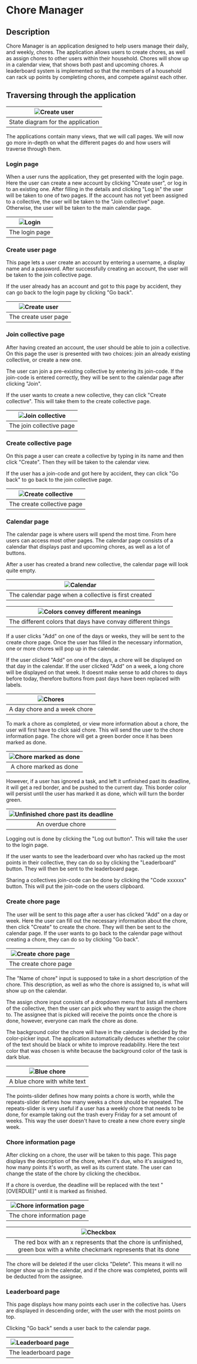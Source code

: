 # Chore Manager
## Description
Chore Manager is an application designed to help users manage their daily, and weekly, chores. The application allows users to create chores, as well as assign chores to other users within their household. Chores will show up in a calendar view, that shows both past and upcoming chores. A leaderboard system is implemented so that the members of a household can rack up points by completing chores, and compete against each other.

## Traversing through the application

|![Create user](../img/stateDiagram.png)|
|:--:|
|State diagram for the application|

The applications contain many views, that we will call pages. We will now go more in-depth on what the different pages do and how users will traverse through them.

### Login page
When a user runs the application, they get presented with the login page. Here the user can create a new account by clicking "Create user", or log in to an existing one. After filling in the details and clicking "Log in" the user will be taken to one of two pages. If the account has not yet been assigned to a collective, the user will be taken to the "Join collective" page. Otherwise, the user will be taken to the main calendar page.

|![Login](../img/login.png)|
|:--:|
|The login page|

### Create user page
This page lets a user create an account by entering a username, a display name and a password. After successfully creating an account, the user will be taken to the join collective page. 

If the user already has an account and got to this page by accident, they can go back to the login page by clicking "Go back".

|![Create user](../img/create.png)|
|:--:|
|The create user page|

### Join collective page
After having created an account, the user should be able to join a collective. On this page the user is presented with two choices: join an already existing collective, or create a new one. 

The user can join a pre-existing collective by entering its join-code. If the join-code is entered correctly, they will be sent to the calendar page after clicking "Join".

If the user wants to create a new collective, they can click "Create collective". This will take them to the create collective page.

|![Join collective](../img/joinCollective.png)|
|:--:|
|The join collective page|

### Create collective page
On this page a user can create a collective by typing in its name and then click "Create". Then they will be taken to the calendar view.

If the user has a join-code and got here by accident, they can click "Go back" to go back to the join collective page.

|![Create collective](../img/createCollective.png)|
|:--:|
|The create collective page|

### Calendar page
The calendar page is where users will spend the most time. From here users can access most other pages. The calendar page consists of a calendar that displays past and upcoming chores, as well as a lot of buttons. 

After a user has created a brand new collective, the calendar page will look quite empty.

|![Calendar](../img/calendar.png)|
|:--:|
|The calendar page when a collective is first created|

|![Colors convey different meanings](../img/weekColors.png)|
|:--:|
|The different colors that days have convay different things|

If a user clicks "Add" on one of the days or weeks, they will be sent to the create chore page. Once the user has filled in the necessary information, one or more chores will pop up in the calendar.

If the user clicked "Add" on one of the days, a chore will be displayed on that day in the calendar. If the user clicked "Add" on a week, a long chore will be displayed on that week. It doesnt make sense to add chores to days before today, therefore buttons from past days have been replaced with labels.

|![Chores](../img/chores.png)|
|:--:|
|A day chore and a week chore|

To mark a chore as completed, or view more information about a chore, the user will first have to click said chore. This will send the user to the chore information page. The chore will get a green border once it has been marked as done.

|![Chore marked as done](../img/marked.png)|
|:--:|
|A chore marked as done|

However, if a user has ignored a task, and left it unfinished past its deadline, it will get a red border, and be pushed to the current day. This border color will persist until the user has marked it as done, which will turn the border green.

|![Unfinished chore past its deadline](../img/overdue.png)|
|:--:|
|An overdue chore|

Logging out is done by clicking the "Log out button". This will take the user to the login page.

If the user wants to see the leaderboard over who has racked up the most points in their collective, they can do so by clicking the "Leaderboard" button. They will then be sent to the leaderboard page. 

Sharing a collectives join-code can be done by clicking the "Code xxxxxx" button. This will put the join-code on the users clipboard.

### Create chore page
The user will be sent to this page after a user has clicked "Add" on a day or week. Here the user can fill out the necessary information about the chore, then click "Create" to create the chore. They will then be sent to the calendar page. If the user wants to go back to the calendar page without creating a chore, they can do so by clicking "Go back".

|![Create chore page](../img/createChore.png)|
|:--:|
|The create chore page|

The "Name of chore" input is supposed to take in a short description of the chore. This description, as well as who the chore is assigned to, is what will show up on the calendar. 

The assign chore input consists of a dropdown menu that lists all members of the collective, then the user can pick who they want to assign the chore to. The assignee that is picked will receive the points once the chore is done, however, everyone can mark the chore as done. 

The background color the chore will have in the calendar is decided by the color-picker input. The application automatically deduces whether the color of the text should be black or white to improve readability. Here the text color that was chosen is white because the background color of the task is dark blue.

|![Blue chore](../img/blueChore.png)|
|:--:|
|A blue chore with white text|

The points-slider defines how many points a chore is worth, while the repeats-slider defines how many weeks a chore should be repeated. The repeats-slider is very useful if a user has a weekly chore that needs to be done, for example taking out the trash every Friday for a set amount of weeks. This way the user doesn't have to create a new chore every single week.

### Chore information page
After clicking on a chore, the user will be taken to this page. This page displays the description of the chore, when it's due, who it's assigned to, how many points it's worth, as well as its current state. The user can change the state of the chore by clicking the checkbox. 

If a chore is overdue, the deadline will be replaced with the text "[OVERDUE]" until it is marked as finished.

|![Chore information page](../img/choreInfo.png)|
|:--:|
|The chore information page|

|![Checkbox](../img/checkbox.png)|
|:--:|
|The red box with an x represents that the chore is unfinished, green box with a white checkmark represents that its done|

The chore will be deleted if the user clicks "Delete". This means it will no longer show up in the calendar, and if the chore was completed, points will be deducted from the assignee.

### Leaderboard page
This page displays how many points each user in the collective has. Users are displayed in descending order, with the user with the most points on top.

Clicking "Go back" sends a user back to the calendar page.

|![Leaderboard page](../img/leaderboard.png)|
|:--:|
|The leaderboard page|

